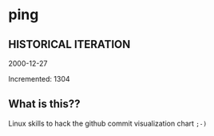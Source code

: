 # ping

## HISTORICAL ITERATION
2000-12-27

Incremented: 1304

## What is this?? 
Linux skills to hack the github commit visualization chart `;-)`

